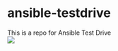 # ansible-testdrive
This is a repo for Ansible Test Drive <br>
<a href="https://portal.azure.com/#create/Microsoft.Template/uri/https%3A%2F%2Fraw.githubusercontent.com%2FSLionB%2Fansible-testdrive%2Fmaster%2Fazuredeploy.json" target="_blank">
    <img src="http://azuredeploy.net/deploybutton.png"/>
</a>
